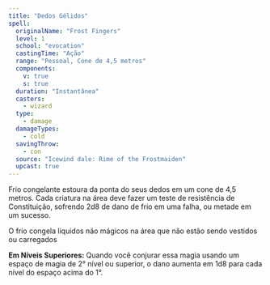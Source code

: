 ```yaml
---
title: "Dedos Gélidos"
spell:
  originalName: "Frost Fingers"
  level: 1
  school: "evocation"
  castingTime: "Ação"
  range: "Pessoal, Cone de 4,5 metros"
  components:
    v: true
    s: true
  duration: "Instantânea"
  casters:
    - wizard
  type:
    - damage
  damageTypes:
    - cold
  savingThrow:
    - con
  source: "Icewind dale: Rime of the Frostmaiden"
  upcast: true
---
```


Frio congelante estoura da ponta do seus dedos em um cone de 4,5 metros. Cada criatura na área deve fazer um teste de resistência de Constituição, sofrendo 2d8 de dano de frio em uma falha, ou metade em um sucesso.

O frio congela liquidos não mágicos na área que não estão sendo vestidos ou carregados

**Em Níveis Superiores:** Quando você conjurar essa magia usando um espaço de magia de 2° nível ou superior, o dano aumenta em 1d8 para cada nível do espaço acima do 1°.
